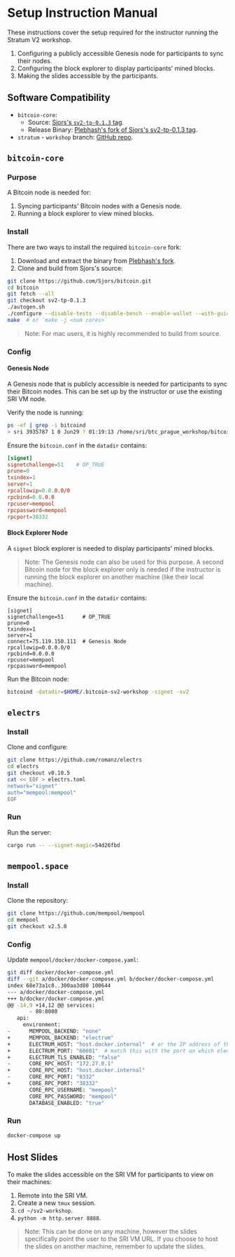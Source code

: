 # Setup Instruction Manual

These instructions cover the setup required for the instructor running the Stratum V2 workshop.

1. Configuring a publicly accessible Genesis node for participants to sync their nodes.
2. Configuring the block explorer to display participants' mined blocks.
3. Making the slides accessible by the participants.

## Software Compatibility
* `bitcoin-core`:
  * Source: [Sjors's `sv2-tp-0.1.3` tag](https://github.com/Sjors/bitcoin/tree/sv2-tp-0.1.3).
  * Release Binary: [Plebhash's fork of Sjors's sv2-tp-0.1.3 tag](https://github.com/plebhash/bitcoin/releases/tag/btc-prague).
* `stratum` - `workshop` branch: [GitHub repo](https://github.com/stratum-mining/stratum/tree/workshop).

## `bitcoin-core`

### Purpose
A Bitcoin node is needed for:
1. Syncing participants' Bitcoin nodes with a Genesis node.
2. Running a block explorer to view mined blocks.

### Install
There are two ways to install the required `bitcoin-core` fork:

1. Download and extract the binary from [Plebhash's fork](https://github.com/plebhash/bitcoin/releases/tag/btc-prague).
2. Clone and build from Sjors's source:

```sh
git clone https://github.com/Sjors/bitcoin.git
cd bitcoin
git fetch --all
git checkout sv2-tp-0.1.3
./autogen.sh
./configure --disable-tests --disable-bench --enable-wallet --with-gui=no
make  # or `make -j <num cores>`
```

> Note: For mac users, it is highly recommended to build from source.

### Config

#### Genesis Node
A Genesis node that is publicly accessible is needed for participants to sync their Bitcoin nodes. This can be set up by the instructor or use the existing SRI VM node.

Verify the node is running:

```sh
ps -ef | grep -i bitcoind
> sri 3935787 1 0 Jun29 ? 01:19:13 /home/sri/btc_prague_workshop/bitcoin/src/bitcoind -signet -datadir=/home/sri/btc_prague_workshop/bitcoin_data_dir/ -fallbackfee=0.01 -daemon -sv2 -sv2port=38442
```

Ensure the `bitcoin.conf` in the `datadir` contains:

```conf
[signet]
signetchallenge=51    # OP_TRUE
prune=0
txindex=1
server=1
rpcallowip=0.0.0.0/0
rpcbind=0.0.0.0
rpcuser=mempool
rpcpassword=mempool
rpcport=38332
```

#### Block Explorer Node
A `signet` block explorer is needed to display participants' mined blocks.

> Note: The Genesis node can also be used for this purpose. A second Bitcoin node for the block
explorer only is needed if the instructor is running the block explorer on another machine (like
their local machine).


Ensure the `bitcoin.conf` in the `datadir` contains:

```
[signet]
signetchallenge=51      # OP_TRUE
prune=0
txindex=1
server=1
connect=75.119.150.111  # Genesis Node
rpcallowip=0.0.0.0/0
rpcbind=0.0.0.0
rpcuser=mempool
rpcpassword=mempool
```

Run the Bitcoin node:

```sh
bitcoind -datadir=$HOME/.bitcoin-sv2-workshop -signet -sv2
```

## `electrs`

### Install
Clone and configure:

```sh
git clone https://github.com/romanz/electrs
cd electrs
git checkout v0.10.5
cat << EOF > electrs.toml
network="signet"
auth="mempool:mempool"
EOF
```

### Run
Run the server:

```sh
cargo run -- --signet-magic=54d26fbd
```

## `mempool.space`

### Install
Clone the repository:

```sh
git clone https://github.com/mempool/mempool
cd mempool
git checkout v2.5.0
```

### Config
Update `mempool/docker/docker-compose.yaml`:

```sh
git diff docker/docker-compose.yml
diff --git a/docker/docker-compose.yml b/docker/docker-compose.yml
index 68e73a1c8..300aa3d80 100644
--- a/docker/docker-compose.yml
+++ b/docker/docker-compose.yml
@@ -14,9 +14,12 @@ services:
       - 80:8080
   api:
     environment:
-      MEMPOOL_BACKEND: "none"
+      MEMPOOL_BACKEND: "electrum"
+      ELECTRUM_HOST: "host.docker.internal"  # or the IP address of the Electrum server
+      ELECTRUM_PORT: "60601"  # match this with the port on which electrs is listening
+      ELECTRUM_TLS_ENABLED: "false"
-      CORE_RPC_HOST: "172.27.0.1"
+      CORE_RPC_HOST: "host.docker.internal"
-      CORE_RPC_PORT: "8332"
+      CORE_RPC_PORT: "38332"
       CORE_RPC_USERNAME: "mempool"
       CORE_RPC_PASSWORD: "mempool"
       DATABASE_ENABLED: "true"
```

### Run
```sh
docker-compose up
```

## Host Slides
To make the slides accessible on the SRI VM for participants to view on their machines:

1. Remote into the SRI VM.
2. Create a new `tmux` session.
3. `cd ~/sv2-workshop`.
4. `python -m http.server 8888`.

> Note: This can be done on any machine, however the slides specifically point the user to the SRI
VM URL. If you choose to host the slides on another machine, remember to update the slides.
